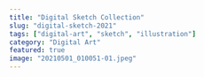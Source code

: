 ```yaml
---
title: "Digital Sketch Collection"
slug: "digital-sketch-2021"
tags: ["digital-art", "sketch", "illustration"]
category: "Digital Art"
featured: true
image: "20210501_010051-01.jpeg"
---
```

